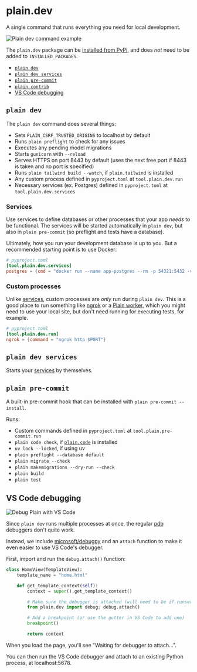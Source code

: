 # plain.dev

A single command that runs everything you need for local development.

![Plain dev command example](https://github.com/dropseed/plain/assets/649496/3643bb64-a99b-4a8e-adab-8c6b81791ea9)

The `plain.dev` package can be [installed from PyPI](https://pypi.org/project/plain.dev/), and does _not_ need to be added to `INSTALLED_PACKAGES`.

- [`plain dev`](#plain-dev)
- [`plain dev services`](#plain-dev-services)
- [`plain pre-commit`](#plain-pre-commit)
- [`plain contrib`](#plain-contrib)
- [VS Code debugging](#vscode-debugging)

## `plain dev`

The `plain dev` command does several things:

- Sets `PLAIN_CSRF_TRUSTED_ORIGINS` to localhost by default
- Runs `plain preflight` to check for any issues
- Executes any pending model migrations
- Starts `gunicorn` with `--reload`
- Serves HTTPS on port 8443 by default (uses the next free port if 8443 is taken and no port is specified)
- Runs `plain tailwind build --watch`, if `plain.tailwind` is installed
- Any custom process defined in `pyproject.toml` at `tool.plain.dev.run`
- Necessary services (ex. Postgres) defined in `pyproject.toml` at `tool.plain.dev.services`

### Services

Use services to define databases or other processes that your app _needs_ to be functional. The services will be started automatically in `plain dev`, but also in `plain pre-commit` (so preflight and tests have a database).

Ultimately, how you run your development database is up to you. But a recommended starting point is to use Docker:

```toml
# pyproject.toml
[tool.plain.dev.services]
postgres = {cmd = "docker run --name app-postgres --rm -p 54321:5432 -v $(pwd)/.plain/dev/pgdata:/var/lib/postgresql/data -e POSTGRES_PASSWORD=postgres postgres:15 postgres"}
```

### Custom processes

Unlike [services](#services), custom processes are _only_ run during `plain dev`. This is a good place to run something like [ngrok](https://ngrok.com/) or a [Plain worker](../../../plain-worker), which you might need to use your local site, but don't need running for executing tests, for example.

```toml
# pyproject.toml
[tool.plain.dev.run]
ngrok = {command = "ngrok http $PORT"}
```

## `plain dev services`

Starts your [services](#services) by themselves.

## `plain pre-commit`

A built-in pre-commit hook that can be installed with `plain pre-commit --install`.

Runs:

- Custom commands defined in `pyproject.toml` at `tool.plain.pre-commit.run`
- `plain code check`, if [`plain.code`](https://plainframework.com/docs/plain-code/plain/code/) is installed
- `uv lock --locked`, if using uv
- `plain preflight --database default`
- `plain migrate --check`
- `plain makemigrations --dry-run --check`
- `plain build`
- `plain test`

## VS Code debugging

![Debug Plain with VS Code](https://github.com/dropseed/plain-public/assets/649496/250138b6-7702-4ab6-bf38-e0c8e3c56d06)

Since `plain dev` runs multiple processes at once, the regular [pdb](https://docs.python.org/3/library/pdb.html) debuggers don't quite work.

Instead, we include [microsoft/debugpy](https://github.com/microsoft/debugpy) and an `attach` function to make it even easier to use VS Code's debugger.

First, import and run the `debug.attach()` function:

```python
class HomeView(TemplateView):
    template_name = "home.html"

    def get_template_context(self):
        context = super().get_template_context()

        # Make sure the debugger is attached (will need to be if runserver reloads)
        from plain.dev import debug; debug.attach()

        # Add a breakpoint (or use the gutter in VS Code to add one)
        breakpoint()

        return context
```

When you load the page, you'll see "Waiting for debugger to attach...".

You can then run the VS Code debugger and attach to an existing Python process, at localhost:5678.
